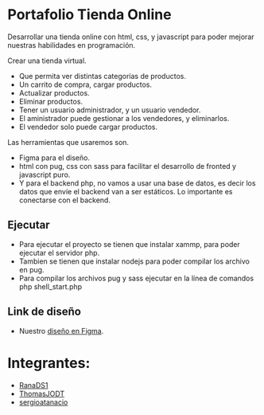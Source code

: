# Portafolio Tienda Online
Desarrollar una tienda online con html, css, y javascript para poder mejorar nuestras habilidades en programación.


Crear una tienda virtual. 
- Que permita ver distintas categorías de productos.
- Un carrito de compra, cargar productos.
- Actualizar productos.
- Eliminar productos. 
- Tener un usuario administrador, y un usuario vendedor. 
- El aministrador puede gestionar a los vendedores, y eliminarlos. 
- El vendedor solo puede cargar productos.

Las herramientas que usaremos son. 
- Figma para el diseño.
- html con pug, css con sass para facilitar el desarrollo de fronted y javascript puro.
- Y para el backend php, no vamos a usar una base de datos, es decir los datos que envíe el backend van a ser estáticos. Lo importante es conectarse con el backend. 

## Ejecutar
- Para ejecutar el proyecto se tienen que instalar xammp, para poder ejecutar el servidor php.
- Tambien se tienen que instalar nodejs para poder compilar los archivo en pug.
- Para compilar los archivos pug y sass ejecutar en la línea de comandos php shell_start.php

## Link de diseño
- Nuestro [diseño en Figma](https://www.figma.com/file/tTI0cKsDsZqbIcsf6QJSL6/Portafolio-Tienda-Online?node-id=0%3A1 "Link de Figma").

# Integrantes:
- [RanaDS1](https://github.com/RanaSD1)
- [ThomasJODT](https://github.com/ThomasJODT)
- [sergioatanacio](https://github.com/sergioatanacio)
